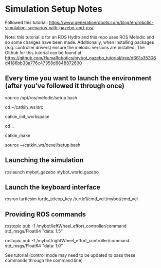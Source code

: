 # Simulation Setup Notes

Followed this tutorial: https://www.generationrobots.com/blog/en/robotic-simulation-scenarios-with-gazebo-and-ros/

Note: this tutorial is for an ROS Hydro and this repo uses ROS Melodic and so some changes have been made. Additionally, when installing packages (e.g. controller drivers) ensure the melodic versions are installed. The Github for this tutorial can be found at: https://github.com/HumaRobotics/mybot_gazebo_tutorial/tree/d661a35306d4186bb33a776c47358d6848872600

## Every time you want to launch the environment (after you've followed it through once)

source /opt/ros/melodic/setup.bash

cd ~/catkin_ws/src

catkin_init_workspace

cd ..

catkin_make

source ~/catkin_ws/devel/setup.bash

## Launching the simulation

roslaunch mybot_gazebo mybot_world.gazebo

## Launch the keyboard interface 

rosrun turtlesim turtle_teleop_key /turtle1/cmd_vel:/mybot/cmd_vel

## Providing ROS commands 

rostopic pub -1 /mybot/leftWheel_effort_controller/command std_msgs/Float64 "data: 1.5"

rostopic pub -1 /mybot/rightWheel_effort_controller/command std_msgs/Float64 "data: 1.0"

See tutorial (control mode may need to be updated to pass these commands through the command line)
